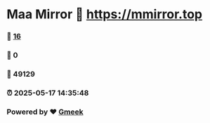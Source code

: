 # Maa Mirror :link: https://mmirror.top 
### :page_facing_up: [16](https://mmirror.top/tag.html) 
### :speech_balloon: 0 
### :hibiscus: 49129 
### :alarm_clock: 2025-05-17 14:35:48 
### Powered by :heart: [Gmeek](https://github.com/Meekdai/Gmeek)
